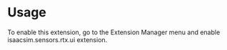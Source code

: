 # Usage

To enable this extension, go to the Extension Manager menu and enable isaacsim.sensors.rtx.ui extension.

